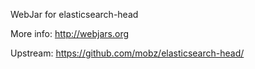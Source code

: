 WebJar for elasticsearch-head

More info: http://webjars.org

Upstream: https://github.com/mobz/elasticsearch-head/
